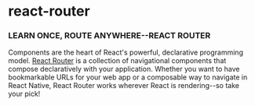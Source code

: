 # react-router
### LEARN ONCE, ROUTE ANYWHERE--REACT ROUTER
Components are the heart of React's powerful, declarative programming model. [React Router](https://reacttraining.com/react-router/) is a collection of navigational components that compose declaratively with your application. Whether you want to have bookmarkable URLs for your web app or a composable way to navigate in React Native, React Router works wherever React is rendering--so take your pick!
